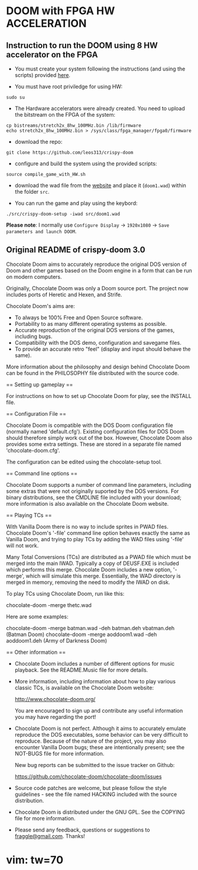 # DOOM with FPGA HW ACCELERATION

## Instruction to run the DOOM using 8 HW accelerator on the FPGA

* You must create your system following the instructions (and using the scripts) provided [here](https://github.com/leos313/DOOM_FPGA).

* You must have root priviledge for using HW:
```
sudo su
```

* The Hardware accelerators were already created. You need to upload the bitstream on the FPGA of the system:
```
cp bistreams/stretch2x_8hw_100MHz.bin /lib/firmware
echo stretch2x_8hw_100MHz.bin > /sys/class/fpga_manager/fpga0/firmware 
```

* download the repo:
```
git clone https://github.com/leos313/crispy-doom
```

* configure and build the system using the provided scripts:
```
source compile_game_with_HW.sh
```

* download the wad file from the [website](https://www.pc-freak.net/blog/doom-1-doom-2-doom-3-game-wad-files-for-download-playing-doom-on-debian-linux-via-freedoom-open-source-doom-engine/) and place it (`doom1.wad`) within the folder `src`.

* You can run the game and play using the keybord:
```
./src/crispy-doom-setup -iwad src/doom1.wad
```

**Please note**: I normally use `Configure Display` -> `1920x1080` -> `Save parameters and launch DOOM`.

## Original README of crispy-doom 3.0

Chocolate Doom aims to accurately reproduce the original DOS version of
Doom and other games based on the Doom engine in a form that can be
run on modern computers.

Originally, Chocolate Doom was only a Doom source port. The project
now includes ports of Heretic and Hexen, and Strife.

Chocolate Doom's aims are:

 * To always be 100% Free and Open Source software.
 * Portability to as many different operating systems as possible.
 * Accurate reproduction of the original DOS versions of the games,
   including bugs.
 * Compatibility with the DOS demo, configuration and savegame files.
 * To provide an accurate retro "feel" (display and input should
   behave the same).

More information about the philosophy and design behind Chocolate Doom
can be found in the PHILOSOPHY file distributed with the source code.

== Setting up gameplay ==

For instructions on how to set up Chocolate Doom for play, see the
INSTALL file.

== Configuration File ==

Chocolate Doom is compatible with the DOS Doom configuration file
(normally named 'default.cfg'). Existing configuration files for DOS
Doom should therefore simply work out of the box. However, Chocolate
Doom also provides some extra settings. These are stored in a
separate file named 'chocolate-doom.cfg'.

The configuration can be edited using the chocolate-setup tool.

== Command line options ==

Chocolate Doom supports a number of command line parameters, including
some extras that were not originally suported by the DOS versions. For
binary distributions, see the CMDLINE file included with your
download; more information is also available on the Chocolate Doom
website.

== Playing TCs ==

With Vanilla Doom there is no way to include sprites in PWAD files.
Chocolate Doom's '-file' command line option behaves exactly the same
as Vanilla Doom, and trying to play TCs by adding the WAD files using
'-file' will not work.

Many Total Conversions (TCs) are distributed as a PWAD file which must
be merged into the main IWAD. Typically a copy of DEUSF.EXE is
included which performs this merge. Chocolate Doom includes a new
option, '-merge', which will simulate this merge. Essentially, the
WAD directory is merged in memory, removing the need to modify the
IWAD on disk.

To play TCs using Chocolate Doom, run like this:

  chocolate-doom -merge thetc.wad

Here are some examples:

  chocolate-doom -merge batman.wad -deh batman.deh vbatman.deh  (Batman Doom)
  chocolate-doom -merge aoddoom1.wad -deh aoddoom1.deh  (Army of Darkness Doom)

== Other information ==

 * Chocolate Doom includes a number of different options for music
   playback. See the README.Music file for more details.

 * More information, including information about how to play various
   classic TCs, is available on the Chocolate Doom website:

     http://www.chocolate-doom.org/

   You are encouraged to sign up and contribute any useful information
   you may have regarding the port!

 * Chocolate Doom is not perfect. Although it aims to accurately
   emulate reproduce the DOS executables, some behavior can be very
   difficult to reproduce. Because of the nature of the project, you
   may also encounter Vanilla Doom bugs; these are intentionally
   present; see the NOT-BUGS file for more information.

   New bug reports can be submitted to the issue tracker on Github:

     https://github.com/chocolate-doom/chocolate-doom/issues

 * Source code patches are welcome, but please follow the style
   guidelines - see the file named HACKING included with the source
   distribution.

 * Chocolate Doom is distributed under the GNU GPL. See the COPYING
   file for more information.

 * Please send any feedback, questions or suggestions to
   fraggle@gmail.com. Thanks!

# vim: tw=70

